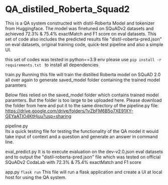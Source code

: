 # QA_distiled_Roberta_Squad2

This is a QA system constructed with distil-Roberta Model and tokenizer from Huggingface. 
The model was finetuned on SQuADv2 datasets and achieved 72.3% & 75.4% exactMatch and F1 score on eval datasets.
This set of code also includes the predicted results file "distil-roberta-pred.json" on eval datasets, original training code, quick-test pipeline and also a simple UI.

this set of codes was tested in python==3.9 env
please use ```pip install -r requirements.txt ``` to install all dependencies

train.py 
Running this file will train the distilled Roberta model on SQuAD 2.0 all over again to generate saved_model folder containing the trained model paramters

Below files relied on the saved_model folder which contains trained model paramters. But the folder is too large to be uploaded here.
Please download the folder from here and put it to the same directory of the pipeline.py file:
https://drive.google.com/drive/folders/1vZbFM6B5o7XE91XY-GEYaATIO4KtHjuu?usp=sharing

pipeline.py  
Its a quick testing file for testing the functionality of the QA model
it would take input of context and a question and generate an answer in command line.

eval_predict.py
It is to execute evaluation on the dev-v2.0.json eval datasets and to output the "distil-roberta-pred.json" file which was tested on official SQuADv2 CodaLab with 72.3% & 75.4% exactMatch and F1 score

app.py
```flask run```
This file will run a flask application and create a UI at local host for using the QA system.


